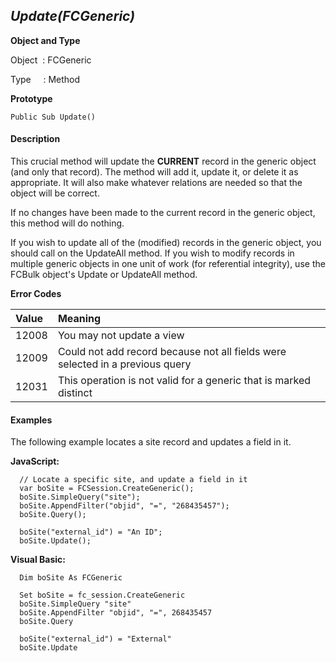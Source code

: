 _Update(FCGeneric)_
----------------

**Object and Type**

Object  : FCGeneric

Type     : Method

**Prototype**

```
Public Sub Update()
```

#### Description

This crucial method will update the **CURRENT** record in the generic object (and only that record). The method will add it, update it, or delete it as appropriate. It will also make whatever relations are needed so that the object will be correct.

If no changes have been made to the current record in the generic object, this method will do nothing.

If you wish to update all of the (modified) records in the generic object, you should call on the UpdateAll method. If you wish to modify records in multiple generic objects in one unit of work (for referential integrity), use the FCBulk object's Update or UpdateAll method.

**Error Codes**

| Value | Meaning |
|:--- |:--- |
| 12008 | You may not update a view |
| 12009 | Could not add record because not all fields were selected in a previous query |
| 12031 | This operation is not valid for a generic that is marked distinct |

#### Examples

The following example locates a site record and updates a field in it.

**JavaScript:**
```
  // Locate a specific site, and update a field in it
  var boSite = FCSession.CreateGeneric();
  boSite.SimpleQuery("site");
  boSite.AppendFilter("objid", "=", "268435457");
  boSite.Query();

  boSite("external_id") = "An ID";
  boSite.Update();
```

**Visual Basic:**
```
  Dim boSite As FCGeneric

  Set boSite = fc_session.CreateGeneric
  boSite.SimpleQuery "site"
  boSite.AppendFilter "objid", "=", 268435457
  boSite.Query

  boSite("external_id") = "External"
  boSite.Update
```